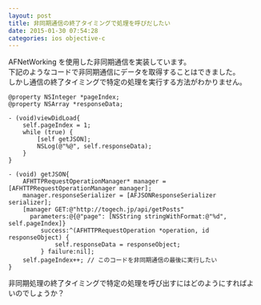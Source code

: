 ```yaml
---
layout: post
title: 非同期通信の終了タイミングで処理を呼びだしたい
date: 2015-01-30 07:54:28
categories: ios objective-c
---
```

<p>AFNetWorking を使用した非同期通信を実装しています。<br>
下記のようなコードで非同期通信にデータを取得することはできました。<br>
しかし通信の終了タイミングで特定の処理を実行する方法がわかりません。</p>

```
@property NSInteger *pageIndex;
@property NSArray *responseData;

- (void)viewDidLoad{
    self.pageIndex = 1;
    while (true) {
        [self getJSON];
        NSLog(@"%@", self.responseData);
    }
}

- (void) getJSON{
    AFHTTPRequestOperationManager* manager = [AFHTTPRequestOperationManager manager];
    manager.responseSerializer = [AFJSONResponseSerializer serializer];
    [manager GET:@"http://togech.jp/api/getPosts"
      parameters:@{@"page": [NSString stringWithFormat:@"%d", self.pageIndex]}
         success:^(AFHTTPRequestOperation *operation, id responseObject) {
             self.responseData = responseObject;
         } failure:nil];
    self.pageIndex++; // このコードを非同期通信の最後に実行したい
}
```

<p>非同期処理の終了タイミングで特定の処理を呼び出すにはどのようにすればよいのでしょうか？</p>
